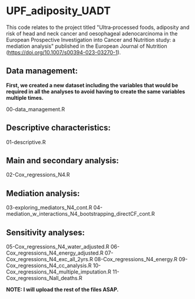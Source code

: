 # UPF_adiposity_UADT

This code relates to the project titled "Ultra‐processed foods, adiposity and risk of head and neck cancer and oesophageal adenocarcinoma in the European Prospective Investigation into Cancer and Nutrition study: a mediation analysis" published in the European Journal of Nutrition (https://doi.org/10.1007/s00394-023-03270-1).

## Data management:

**First, we created a new dataset including the variables that would be required in all the analyses to avoid having to create the same variables multiple times.**

00-data_management.R

## Descriptive characteristics:

01-descriptive.R

## Main and secondary analysis:

02-Cox_regressions_N4.R

## Mediation analysis:

03-exploring_mediators_N4_cont.R
04-mediation_w_interactions_N4_bootstrapping_directCF_cont.R

## Sensitivity analyses:

05-Cox_regressions_N4_water_adjusted.R
06-Cox_regressions_N4_energy_adjusted.R
07-Cox_regressions_N4_exc_all_2yrs.R
08-Cox_regressions_N4_energy.R
09-Cox_regressions_N4_cc_analysis.R
10-Cox_regressions_N4_multiple_imputation.R
11-Cox_regressions_Nall_deaths.R


**NOTE: I will upload the rest of the files ASAP.**
